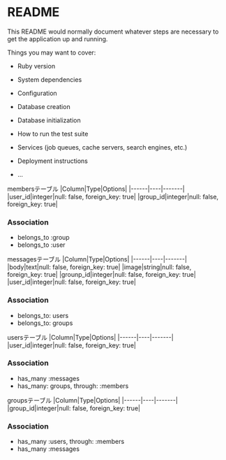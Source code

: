 # README

This README would normally document whatever steps are necessary to get the
application up and running.

Things you may want to cover:

* Ruby version

* System dependencies

* Configuration

* Database creation

* Database initialization

* How to run the test suite

* Services (job queues, cache servers, search engines, etc.)

* Deployment instructions

* ...





membersテーブル
|Column|Type|Options|
|------|----|-------|
|user_id|integer|null: false, foreign_key: true|
|group_id|integer|null: false, foreign_key: true|

### Association
- belongs_to :group
- belongs_to :user


messagesテーブル
|Column|Type|Options|
|------|----|-------|
|body|text|null: false, foreign_key: true|
|image|string|null: false, foreign_key: true|
|grounp_id|integer|null: false, foreign_key: true|
|user_id|integer|null: false, foreign_key: true|
### Association
 - belongs_to: users
 - belongs_to: groups

usersテーブル
|Column|Type|Options|
|------|----|-------|
|user_id|integer|null: false, foreign_key: true|

### Association
- has_many :messages
- has_many: groups, through: :members


groupsテーブル
|Column|Type|Options|
|------|----|-------|
|group_id|integer|null: false, foreign_key: true|

### Association
- has_many :users, through: :members
- has_many :messages
